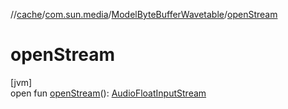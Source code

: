 //[cache](../../../index.md)/[com.sun.media](../index.md)/[ModelByteBufferWavetable](index.md)/[openStream](open-stream.md)

# openStream

[jvm]\
open fun [openStream](open-stream.md)(): [AudioFloatInputStream](../-audio-float-input-stream/index.md)
